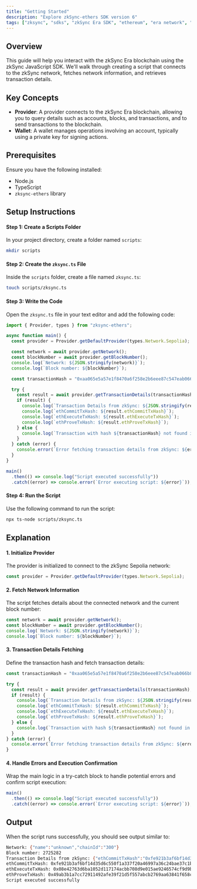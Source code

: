 ```yaml
---
title: "Getting Started"
description: "Explore zkSync-ethers SDK version 6"
tags: ["zksync", "sdks", "zkSync Era SDK", "ethereum", "era network", "javascript", "v6"]
---
```


## Overview

This guide will help you interact with the zkSync Era blockchain using the zkSync JavaScript SDK. We'll walk through
creating a script that connects to the zkSync network, fetches network information, and retrieves transaction details.

## Key Concepts

- **Provider**: A provider connects to the zkSync Era blockchain, allowing you to query details such as accounts, blocks,
and transactions, and to send transactions to the blockchain.
- **Wallet**: A wallet manages operations involving an account, typically using a private key for signing actions.

## Prerequisites

Ensure you have the following installed:

- Node.js
- TypeScript
- `zksync-ethers` library

## Setup Instructions

#### Step 1: Create a Scripts Folder

In your project directory, create a folder named `scripts`:

```bash
mkdir scripts
```

#### Step 2: Create the `zksync.ts` File

Inside the `scripts` folder, create a file named `zksync.ts`:

```bash
touch scripts/zksync.ts
```

#### Step 3: Write the Code

Open the `zksync.ts` file in your text editor and add the following code:

```typescript
import { Provider, types } from "zksync-ethers";

async function main() {
  const provider = Provider.getDefaultProvider(types.Network.Sepolia);

  const network = await provider.getNetwork();
  const blockNumber = await provider.getBlockNumber();
  console.log(`Network: ${JSON.stringify(network)}`);
  console.log(`Block number: ${blockNumber}`);

  const transactionHash = "0xaa065e5a57e1f8470a6f258e2b6eee87c547eab066b8620ce7f3fd51405665e1";

  try {
    const result = await provider.getTransactionDetails(transactionHash);
    if (result) {
      console.log(`Transaction Details from zkSync: ${JSON.stringify(result)}`);
      console.log(`ethCommitTxHash: ${result.ethCommitTxHash}`);
      console.log(`ethExecuteTxHash: ${result.ethExecuteTxHash}`);
      console.log(`ethProveTxHash: ${result.ethProveTxHash}`);
    } else {
      console.log(`Transaction with hash ${transactionHash} not found in zkSync.`);
    }
  } catch (error) {
    console.error(`Error fetching transaction details from zkSync: ${error}`);
  }
}

main()
  .then(() => console.log("Script executed successfully"))
  .catch((error) => console.error(`Error executing script: ${error}`));
```

#### Step 4: Run the Script

Use the following command to run the script:

```bash
npx ts-node scripts/zksync.ts
```

## Explanation

#### 1. Initialize Provider

The provider is initialized to connect to the zkSync Sepolia network:

```typescript
const provider = Provider.getDefaultProvider(types.Network.Sepolia);
```

#### 2. Fetch Network Information

The script fetches details about the connected network and the current block number:

```typescript
const network = await provider.getNetwork();
const blockNumber = await provider.getBlockNumber();
console.log(`Network: ${JSON.stringify(network)}`);
console.log(`Block number: ${blockNumber}`);
```

#### 3. Transaction Details Fetching

Define the transaction hash and fetch transaction details:

```typescript
const transactionHash = "0xaa065e5a57e1f8470a6f258e2b6eee87c547eab066b8620ce7f3fd51405665e1";

try {
  const result = await provider.getTransactionDetails(transactionHash);
  if (result) {
    console.log(`Transaction Details from zkSync: ${JSON.stringify(result)}`);
    console.log(`ethCommitTxHash: ${result.ethCommitTxHash}`);
    console.log(`ethExecuteTxHash: ${result.ethExecuteTxHash}`);
    console.log(`ethProveTxHash: ${result.ethProveTxHash}`);
  } else {
    console.log(`Transaction with hash ${transactionHash} not found in zkSync.`);
  }
} catch (error) {
  console.error(`Error fetching transaction details from zkSync: ${error}`);
}
```

#### 4. Handle Errors and Execution Confirmation

Wrap the main logic in a try-catch block to handle potential errors and confirm script execution:

```typescript
main()
  .then(() => console.log("Script executed successfully"))
  .catch((error) => console.error(`Error executing script: ${error}`));
```

## Output

When the script runs successfully, you should see output similar to:

```sh
Network: {"name":"unknown","chainId":"300"}
Block number: 2725282
Transaction Details from zkSync: {"ethCommitTxHash":"0xfe921b3af6bf14d35d6c550f1a337f20a46997a36c24bae37c1b2d129ee3b4d6","ethExecuteTxHash":"0x08e42763d6ba1052d117174acbb708d9e015ae9246574cf9d9b06c001b31e750","ethProveTxHash":"0x49ab3b1a7cc72911492afe39f21d5f557abcb2769aa63841f658c719a7ec5ba2","fee":"0x1252b3c112d2e","gasPerPubdata":"0xc350","initiatorAddress":"0xb71ce978bf48e3e4669a7a0acb89850023fc3279","isL1Originated":false,"receivedAt":"2024-06-03T09:16:41.519Z","status":"verified"}
ethCommitTxHash: 0xfe921b3af6bf14d35d6c550f1a337f20a46997a36c24bae37c1b2d129ee3b4d6
ethExecuteTxHash: 0x08e42763d6ba1052d117174acbb708d9e015ae9246574cf9d9b06c001b31e750
ethProveTxHash: 0x49ab3b1a7cc72911492afe39f21d5f557abcb2769aa63841f658c719a7ec5ba2
Script executed successfully
```
